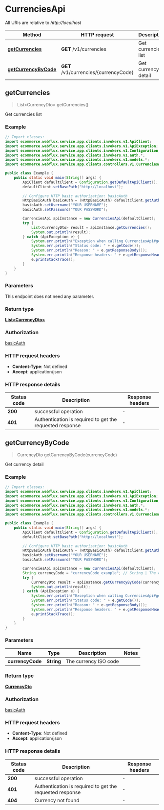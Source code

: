 # CurrenciesApi

All URIs are relative to *http://localhost*

Method | HTTP request | Description
------------- | ------------- | -------------
[**getCurrencies**](CurrenciesApi.md#getCurrencies) | **GET** /v1/currencies | Get currencies list
[**getCurrencyByCode**](CurrenciesApi.md#getCurrencyByCode) | **GET** /v1/currencies/{currencyCode} | Get currency detail



## getCurrencies

> List&lt;CurrencyDto&gt; getCurrencies()

Get currencies list

### Example

```java
// Import classes:
import ecommerce.webflux.service.app.clients.invokers.v1.ApiClient;
import ecommerce.webflux.service.app.clients.invokers.v1.ApiException;
import ecommerce.webflux.service.app.clients.invokers.v1.Configuration;
import ecommerce.webflux.service.app.clients.invokers.v1.auth.*;
import ecommerce.webflux.service.app.clients.invokers.v1.models.*;
import ecommerce.webflux.service.app.clients.controllers.v1.CurrenciesApi;

public class Example {
    public static void main(String[] args) {
        ApiClient defaultClient = Configuration.getDefaultApiClient();
        defaultClient.setBasePath("http://localhost");
        
        // Configure HTTP basic authorization: basicAuth
        HttpBasicAuth basicAuth = (HttpBasicAuth) defaultClient.getAuthentication("basicAuth");
        basicAuth.setUsername("YOUR USERNAME");
        basicAuth.setPassword("YOUR PASSWORD");

        CurrenciesApi apiInstance = new CurrenciesApi(defaultClient);
        try {
            List<CurrencyDto> result = apiInstance.getCurrencies();
            System.out.println(result);
        } catch (ApiException e) {
            System.err.println("Exception when calling CurrenciesApi#getCurrencies");
            System.err.println("Status code: " + e.getCode());
            System.err.println("Reason: " + e.getResponseBody());
            System.err.println("Response headers: " + e.getResponseHeaders());
            e.printStackTrace();
        }
    }
}
```

### Parameters

This endpoint does not need any parameter.

### Return type

[**List&lt;CurrencyDto&gt;**](CurrencyDto.md)

### Authorization

[basicAuth](../README.md#basicAuth)

### HTTP request headers

- **Content-Type**: Not defined
- **Accept**: application/json


### HTTP response details
| Status code | Description | Response headers |
|-------------|-------------|------------------|
| **200** | successful operation |  -  |
| **401** | Authentication is required to get the requested response |  -  |


## getCurrencyByCode

> CurrencyDto getCurrencyByCode(currencyCode)

Get currency detail

### Example

```java
// Import classes:
import ecommerce.webflux.service.app.clients.invokers.v1.ApiClient;
import ecommerce.webflux.service.app.clients.invokers.v1.ApiException;
import ecommerce.webflux.service.app.clients.invokers.v1.Configuration;
import ecommerce.webflux.service.app.clients.invokers.v1.auth.*;
import ecommerce.webflux.service.app.clients.invokers.v1.models.*;
import ecommerce.webflux.service.app.clients.controllers.v1.CurrenciesApi;

public class Example {
    public static void main(String[] args) {
        ApiClient defaultClient = Configuration.getDefaultApiClient();
        defaultClient.setBasePath("http://localhost");
        
        // Configure HTTP basic authorization: basicAuth
        HttpBasicAuth basicAuth = (HttpBasicAuth) defaultClient.getAuthentication("basicAuth");
        basicAuth.setUsername("YOUR USERNAME");
        basicAuth.setPassword("YOUR PASSWORD");

        CurrenciesApi apiInstance = new CurrenciesApi(defaultClient);
        String currencyCode = "currencyCode_example"; // String | The currency ISO code
        try {
            CurrencyDto result = apiInstance.getCurrencyByCode(currencyCode);
            System.out.println(result);
        } catch (ApiException e) {
            System.err.println("Exception when calling CurrenciesApi#getCurrencyByCode");
            System.err.println("Status code: " + e.getCode());
            System.err.println("Reason: " + e.getResponseBody());
            System.err.println("Response headers: " + e.getResponseHeaders());
            e.printStackTrace();
        }
    }
}
```

### Parameters


Name | Type | Description  | Notes
------------- | ------------- | ------------- | -------------
 **currencyCode** | **String**| The currency ISO code |

### Return type

[**CurrencyDto**](CurrencyDto.md)

### Authorization

[basicAuth](../README.md#basicAuth)

### HTTP request headers

- **Content-Type**: Not defined
- **Accept**: application/json


### HTTP response details
| Status code | Description | Response headers |
|-------------|-------------|------------------|
| **200** | successful operation |  -  |
| **401** | Authentication is required to get the requested response |  -  |
| **404** | Currency not found |  -  |

